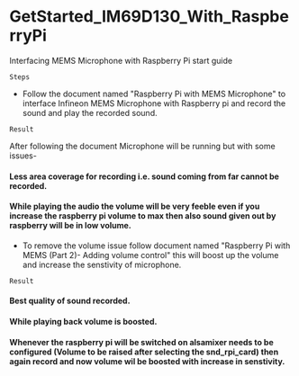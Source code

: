 # GetStarted_IM69D130_With_RaspberryPi
Interfacing MEMS Microphone with Raspberry Pi start guide

```
Steps
```

* Follow the document named "Raspberry Pi with MEMS Microphone" to interface Infineon MEMS Microphone with Raspberry pi and record the sound and play the recorded sound.

```
Result
```

After following the document Microphone will be running but with some issues-
#### Less area coverage for recording i.e. sound coming from far cannot be recorded.
#### While playing the audio the volume will be very feeble even if you increase the raspberry pi volume to max then also sound given 	     out by raspberry will be in low volume.

* To remove the volume issue follow document named "Raspberry Pi with MEMS (Part 2)- Adding volume control" this will boost up the volume and increase the senstivity of microphone.

```
Result
```
#### Best quality of sound recorded.
#### While playing back volume is boosted.
#### Whenever the raspberry pi will be switched on alsamixer needs to be configured (Volume to be raised after selecting the 		snd_rpi_card) then again record and now volume wil be boosted with increase in senstivity. 
